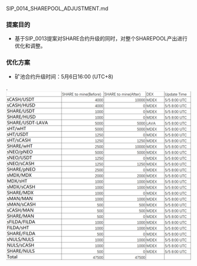 SIP_0014_SHAREPOOL_ADJUSTMENT.md
### 提案目的
- 基于SIP_0013提案对SHARE合约升级的同时，对整个SHAREPOOL产出进行优化和调整。

### 优化方案
- 矿池合约升级时间：5月6日16:00 (UTC+8)

.![avatar](sip14.png)


